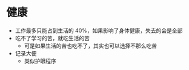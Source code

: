# 健康

- 工作最多只能占到生活的 40%，如果影响了身体健康，失去的会是全部
- 吃不了学习的苦，就吃生活的苦
  - 可是如果生活的苦也吃不了，其实也可以选择不那么吃苦
- 记录大便
  - 类似护眼程序
